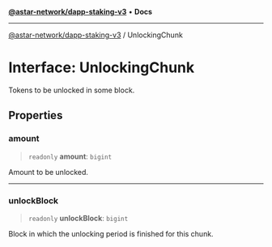[**@astar-network/dapp-staking-v3**](../README.md) • **Docs**

***

[@astar-network/dapp-staking-v3](../globals.md) / UnlockingChunk

# Interface: UnlockingChunk

Tokens to be unlocked in some block.

## Properties

### amount

> `readonly` **amount**: `bigint`

Amount to be unlocked.

***

### unlockBlock

> `readonly` **unlockBlock**: `bigint`

Block in which the unlocking period is finished for this chunk.
